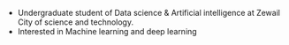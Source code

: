 - Undergraduate student of Data science & Artificial intelligence at Zewail City of science and technology.
- Interested in Machine learning and deep learning
<!---
nourrosama/nourrosama is a ✨ special ✨ repository because its `README.md` (this file) appears on your GitHub profile.
You can click the Preview link to take a look at your changes.
--->
